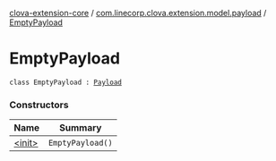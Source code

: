 [clova-extension-core](../../index.md) / [com.linecorp.clova.extension.model.payload](../index.md) / [EmptyPayload](./index.md)

# EmptyPayload

`class EmptyPayload : `[`Payload`](../-payload.md)

### Constructors

| Name | Summary |
|---|---|
| [&lt;init&gt;](-init-.md) | `EmptyPayload()` |
